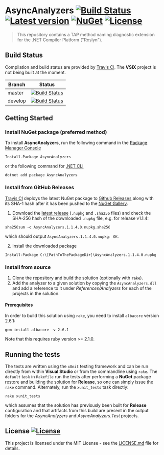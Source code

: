 # AsyncAnalyzers [![Build Status](https://travis-ci.org/holthe/AsyncAnalyzers.svg?branch=master)](https://travis-ci.org/holthe/AsyncAnalyzers) [![Latest version](https://img.shields.io/nuget/v/AsyncAnalyzers.svg)](https://www.nuget.org/packages/AsyncAnalyzers) [![NuGet](https://img.shields.io/nuget/dt/AsyncAnalyzers.svg)](https://www.nuget.org/packages/AsyncAnalyzers) [![License](http://img.shields.io/:license-MIT-red.svg)](LICENSE.md)
> This repository contains a TAP method naming diagnostic extension for the .NET Compiler Platform ("Roslyn").

## Build Status

Compilation and build status are provided by [Travis CI](https://travis-ci.org). The **VSIX** project is not being built at the moment.

Branch|Status
---|---
master|[![Build Status](https://travis-ci.org/holthe/AsyncAnalyzers.svg?branch=master)](https://travis-ci.org/holthe/AsyncAnalyzers)
develop|[![Build Status](https://travis-ci.org/holthe/AsyncAnalyzers.svg?branch=develop)](https://travis-ci.org/holthe/AsyncAnalyzers)

## Getting Started

### Install NuGet package (preferred method)

To install **AsyncAnalyzers**, run the following command in the [Package Manager Console](https://docs.nuget.org/docs/start-here/using-the-package-manager-console)
```
Install-Package AsyncAnalyzers
```

or the following command for [.NET CLI](https://docs.microsoft.com/en-us/dotnet/core/tools/)
```
dotnet add package AsyncAnalyzers
```

### Install from GitHub Releases

[Travis CI](https://travis-ci.org) deploys the latest NuGet package to [Github Releases](https://github.com/holthe/AsyncAnalyzers/releases) along with its SHA-1 hash after it has been pushed to the [NuGet Gallery](https://www.nuget.org/packages/AsyncAnalyzers).

1. Download the [latest release](https://github.com/holthe/AsyncAnalyzers/releases) (`.nupkg` and `.sha256` files) and check the SHA-256 hash of the downloaded `.nupkg` file, e.g. for release v1.1.4:
```
sha256sum -c AsyncAnalyzers.1.1.4.0.nupkg.sha256
```

which should output `AsyncAnalyzers.1.1.4.0.nupkg: OK`.

2. Install the downloaded package
```
Install-Package C:\[PathToThePackageDir]\AsyncAnalyzers.1.1.4.0.nupkg
```

### Install from source

1. Clone the repository and build the solution (optionally with `rake`).
2. Add the analyzer to a given solution by copying the `AsyncAnalyzers.dll` and add a reference to it under _References/Analyzers_ for each of the projects in the solution.

#### Prerequisites

In order to build this solution using `rake`, you need to install `albacore` version 2.6.1:
```
gem install albacore -v 2.6.1
```

Note that this requires ruby version >= 2.1.0.

## Running the tests

The tests are written using the `xUnit` testing framework and can be run directly from within **Visual Studio** or from the commandline using `rake`. The `default` task in `Rakefile` run the tests after performing a **NuGet** package restore and building the solution for **Release**, so one can simply issue the `rake` command. Alternately, run the `xunit_tests` task directly:
```
rake xunit_tests
```

which assumes that the solution has previously been built for **Release** configuration and that artifacts from this build are present in the output folders for the _AsyncAnalyzers_ and _AsyncAnalyzers.Test_ projects.

## License [![License](http://img.shields.io/:license-MIT-red.svg)](LICENSE.md)

This project is licensed under the MIT License - see the [LICENSE.md](LICENSE.md) file for details.

